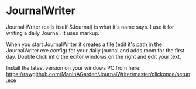 # JournalWriter
Journal Writer (calls itself SJournal) is what it's name says. I use it for writing a daily Journal. It uses markup.

When you start JournalWriter it creates a file (edit it's path in the JournalWriter.exe.config) for your daily journal and 
adds room for the first day. Double click int o the editor windows on the right and edit your text.

Install the latest version on your windows PC from here: 
https://rawgithub.com/ManInAGarden/JournalWriter/master/clickonce/setup.exe
